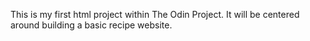 This is my first html project within The Odin Project. It will be centered around building a basic recipe website.